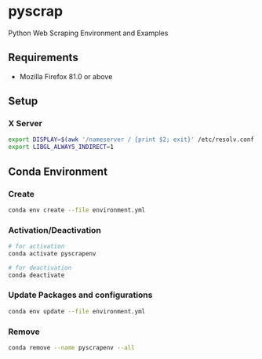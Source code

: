 # pyscrap
Python Web Scraping Environment and Examples

## Requirements

* Mozilla Firefox 81.0 or above

## Setup

### X Server

```bash
export DISPLAY=$(awk '/nameserver / {print $2; exit}' /etc/resolv.conf 2>/dev/null):0
export LIBGL_ALWAYS_INDIRECT=1
```

## Conda Environment

### Create

```bash
conda env create --file environment.yml
```

### Activation/Deactivation

```bash
# for activation
conda activate pyscrapenv

# for deactivation
conda deactivate
```

### Update Packages and configurations

```bash
conda env update --file environment.yml
```

### Remove 

```bash
conda remove --name pyscrapenv --all
```